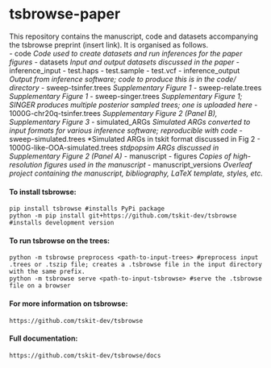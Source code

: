 # tsbrowse-paper
This repository contains the manuscript, code and datasets accompanying the tsbrowse preprint (insert link). 
It is organised as follows.  
    - code *Code used to create datasets and run inferences for the paper figures*
        - datasets *Input and output datasets discussed in the paper*
            - inference_input
                - test.haps
                - test.sample
                - test.vcf
            - inference_output *Output from inference software; code to produce this is in the code/ directory*
                - sweep-tsinfer.trees       *Supplementary Figure 1*
                - sweep-relate.trees        *Supplementary Figure 1*
                - sweep-singer.trees        *Supplementary Figure 1; SINGER produces multiple posterior sampled trees; one is uploaded here*
                - 1000G-chr20q-tsinfer.trees  *Supplementary Figure 2 (Panel B), Supplementary Figure 3*
            - simulated_ARGs *Simulated ARGs converted to input formats for various inference software; reproducible with code*
                - sweep-simulated.trees     *Simulated ARGs in tskit format discussed in Fig 2
                - 1000G-like-OOA-simulated.trees  *stdpopsim ARGs discussed in Supplementary Figure 2 (Panel A)*
        - manuscript
            - figures *Copies of high-resolution figures used in the manuscript*
            - manuscript_versions *Overleaf project containing the manuscript, bibliography, LaTeX template, styles, etc.*

#### To install tsbrowse:  
    pip install tsbrowse #installs PyPi package  
    python -m pip install git+https://github.com/tskit-dev/tsbrowse #installs development version  
  
#### To run tsbrowse on the trees:  
    python -m tsbrowse preprocess <path-to-input-trees> #preprocess input .trees or .tszip file; creates a .tsbrowse file in the input directory with the same prefix.  
    python -m tsbrowse serve <path-to-input-tsbrowse> #serve the .tsbrowse file on a browser  
  
#### For more information on tsbrowse: 
    https://github.com/tskit-dev/tsbrowse  
#### Full documentation: 
    https://github.com/tskit-dev/tsbrowse/docs  
